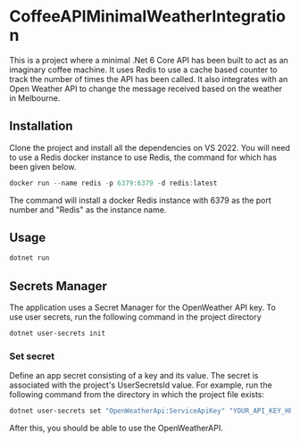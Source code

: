 # CoffeeAPIMinimalWeatherIntegration

This is a project where a minimal .Net 6 Core API has been built to act as an imaginary coffee machine. It uses Redis to use a cache based counter to track the number of times the API has been called. It also integrates with an Open Weather API to change the message received based on the weather in Melbourne.

## Installation

Clone the project and install all the dependencies on VS 2022. You will need to use a Redis docker instance to use Redis, the command for which has been given below.

```d
docker run --name redis -p 6379:6379 -d redis:latest
```
The command will install a docker Redis instance with 6379 as the port number and "Redis" as the instance name.
## Usage

```powershell
dotnet run 
```
## Secrets Manager
The application uses a Secret Manager for the OpenWeather API key. To use user secrets, run the following command in the project directory

```bash
dotnet user-secrets init
```

### Set secret

Define an app secret consisting of a key and its value. The secret is associated with the project's UserSecretsId value. For example, run the following command from the directory in which the project file exists:
```bash
dotnet user-secrets set "OpenWeatherApi:ServiceApiKey" "YOUR_API_KEY_HERE"
```
After this, you should be able to use the OpenWeatherAPI. 
